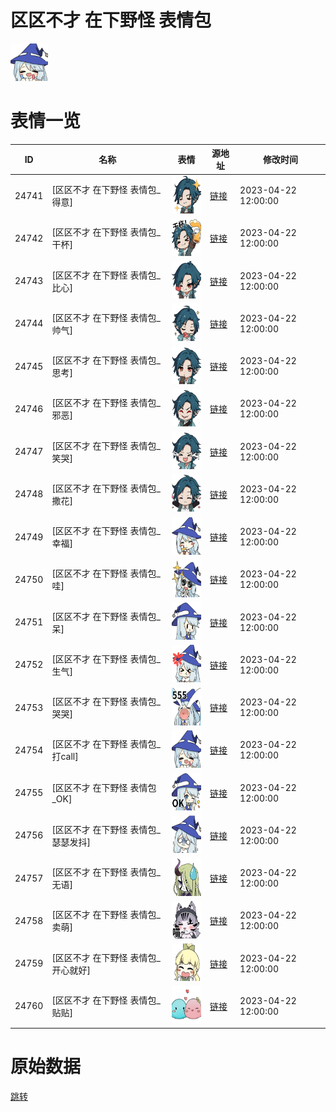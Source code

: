 # 区区不才 在下野怪 表情包

<img src="./cover.png" height="60" alt="cover" />

# 表情一览

|ID|名称|表情|源地址|修改时间|
|----|----|----|----|----|
|24741|[区区不才 在下野怪 表情包_得意]|<img src="./pic/024741_%5B区区不才 在下野怪 表情包_得意%5D.png" height="60" alt="得意"/>|[链接](https://i0.hdslb.com/bfs/garb/c2e775d910fab98ce9b8e954cb94c0315e2093ad.png)|2023-04-22 12:00:00|
|24742|[区区不才 在下野怪 表情包_干杯]|<img src="./pic/024742_%5B区区不才 在下野怪 表情包_干杯%5D.png" height="60" alt="干杯"/>|[链接](https://i0.hdslb.com/bfs/garb/380c458a5f638a2bac98a7c7cb6deed296f1dee1.png)|2023-04-22 12:00:00|
|24743|[区区不才 在下野怪 表情包_比心]|<img src="./pic/024743_%5B区区不才 在下野怪 表情包_比心%5D.png" height="60" alt="比心"/>|[链接](https://i0.hdslb.com/bfs/garb/fc4753216b3f8eb5f9e60c31a9d04107a22b27bb.png)|2023-04-22 12:00:00|
|24744|[区区不才 在下野怪 表情包_帅气]|<img src="./pic/024744_%5B区区不才 在下野怪 表情包_帅气%5D.png" height="60" alt="帅气"/>|[链接](https://i0.hdslb.com/bfs/garb/10525a5dbcbe013a6f265420f188247746425d73.png)|2023-04-22 12:00:00|
|24745|[区区不才 在下野怪 表情包_思考]|<img src="./pic/024745_%5B区区不才 在下野怪 表情包_思考%5D.png" height="60" alt="思考"/>|[链接](https://i0.hdslb.com/bfs/garb/7c4c239269fdf9c6395ef054bde64887a8916fc8.png)|2023-04-22 12:00:00|
|24746|[区区不才 在下野怪 表情包_邪恶]|<img src="./pic/024746_%5B区区不才 在下野怪 表情包_邪恶%5D.png" height="60" alt="邪恶"/>|[链接](https://i0.hdslb.com/bfs/garb/12e4cee145061739c57dfd9ed173f4a9e81b4842.png)|2023-04-22 12:00:00|
|24747|[区区不才 在下野怪 表情包_笑哭]|<img src="./pic/024747_%5B区区不才 在下野怪 表情包_笑哭%5D.png" height="60" alt="笑哭"/>|[链接](https://i0.hdslb.com/bfs/garb/fe88d5ca3f53737ffb6acad45ff771901a2a9e6d.png)|2023-04-22 12:00:00|
|24748|[区区不才 在下野怪 表情包_撒花]|<img src="./pic/024748_%5B区区不才 在下野怪 表情包_撒花%5D.png" height="60" alt="撒花"/>|[链接](https://i0.hdslb.com/bfs/garb/dfbc9fced0af7bed390216649e3c26227feece13.png)|2023-04-22 12:00:00|
|24749|[区区不才 在下野怪 表情包_幸福]|<img src="./pic/024749_%5B区区不才 在下野怪 表情包_幸福%5D.png" height="60" alt="幸福"/>|[链接](https://i0.hdslb.com/bfs/garb/6ef7fbe7d3f04319f56af17ce0bc6c67cefc25a2.png)|2023-04-22 12:00:00|
|24750|[区区不才 在下野怪 表情包_哇]|<img src="./pic/024750_%5B区区不才 在下野怪 表情包_哇%5D.png" height="60" alt="哇"/>|[链接](https://i0.hdslb.com/bfs/garb/6da732a847d96eb7eb0fa05cd891a260395bea77.png)|2023-04-22 12:00:00|
|24751|[区区不才 在下野怪 表情包_呆]|<img src="./pic/024751_%5B区区不才 在下野怪 表情包_呆%5D.png" height="60" alt="呆"/>|[链接](https://i0.hdslb.com/bfs/garb/2a0c5617906ddcc13a56febe501c6db05e0a97ad.png)|2023-04-22 12:00:00|
|24752|[区区不才 在下野怪 表情包_生气]|<img src="./pic/024752_%5B区区不才 在下野怪 表情包_生气%5D.png" height="60" alt="生气"/>|[链接](https://i0.hdslb.com/bfs/garb/c0d8ed59258b1c2b432b3766ac395383112902dc.png)|2023-04-22 12:00:00|
|24753|[区区不才 在下野怪 表情包_哭哭]|<img src="./pic/024753_%5B区区不才 在下野怪 表情包_哭哭%5D.png" height="60" alt="哭哭"/>|[链接](https://i0.hdslb.com/bfs/garb/63d845b6d56b1b44d0864a81abfd45c509f9e5d0.png)|2023-04-22 12:00:00|
|24754|[区区不才 在下野怪 表情包_打call]|<img src="./pic/024754_%5B区区不才 在下野怪 表情包_打call%5D.png" height="60" alt="打call"/>|[链接](https://i0.hdslb.com/bfs/garb/785a42466ae46042c34e5d687df6f05241309d21.png)|2023-04-22 12:00:00|
|24755|[区区不才 在下野怪 表情包_OK]|<img src="./pic/024755_%5B区区不才 在下野怪 表情包_OK%5D.png" height="60" alt="OK"/>|[链接](https://i0.hdslb.com/bfs/garb/1a44c530b187d57644bb6639ee50c1397a3fb380.png)|2023-04-22 12:00:00|
|24756|[区区不才 在下野怪 表情包_瑟瑟发抖]|<img src="./pic/024756_%5B区区不才 在下野怪 表情包_瑟瑟发抖%5D.png" height="60" alt="瑟瑟发抖"/>|[链接](https://i0.hdslb.com/bfs/garb/a26a4f24806ff9de341f4073ab04e61e62822bf8.png)|2023-04-22 12:00:00|
|24757|[区区不才 在下野怪 表情包_无语]|<img src="./pic/024757_%5B区区不才 在下野怪 表情包_无语%5D.png" height="60" alt="无语"/>|[链接](https://i0.hdslb.com/bfs/garb/6e0b24aa612add509454b0b39413aa6926ed4e60.png)|2023-04-22 12:00:00|
|24758|[区区不才 在下野怪 表情包_卖萌]|<img src="./pic/024758_%5B区区不才 在下野怪 表情包_卖萌%5D.png" height="60" alt="卖萌"/>|[链接](https://i0.hdslb.com/bfs/garb/84406466e46f3d4ecc029113f34ada6e1edf3639.png)|2023-04-22 12:00:00|
|24759|[区区不才 在下野怪 表情包_开心就好]|<img src="./pic/024759_%5B区区不才 在下野怪 表情包_开心就好%5D.png" height="60" alt="开心就好"/>|[链接](https://i0.hdslb.com/bfs/garb/df205310f23cb47bb9cee51597ef73ae91f60ddd.png)|2023-04-22 12:00:00|
|24760|[区区不才 在下野怪 表情包_贴贴]|<img src="./pic/024760_%5B区区不才 在下野怪 表情包_贴贴%5D.png" height="60" alt="贴贴"/>|[链接](https://i0.hdslb.com/bfs/garb/e52ac1e1f8bf8a70ac8ea603d1fe1837f5808546.png)|2023-04-22 12:00:00|

# 原始数据

[跳转](./raw.json)

